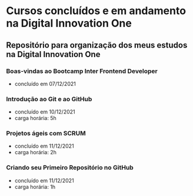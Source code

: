 # Cursos concluídos e em andamento na Digital Innovation One

## Repositório para organização dos meus estudos na Digital Innovation One

### Boas-vindas ao Bootcamp Inter Frontend Developer
- concluído em 07/12/2021

### Introdução ao Git e ao GitHub
- concluído em 10/12/2021
- carga horária: 5h

### Projetos ágeis com SCRUM
- concluído em 11/12/2021
- carga horária: 2h

### Criando seu Primeiro Repositório no GitHub
- concluído em 11/12/2021
- carga horária: 1h